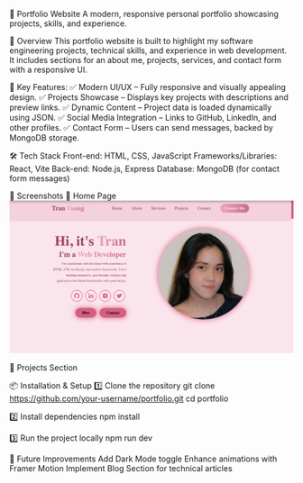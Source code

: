 📌 Portfolio Website
A modern, responsive personal portfolio showcasing projects, skills, and experience.


🚀 Overview
This portfolio website is built to highlight my software engineering projects, technical skills, and experience in web development. It includes sections for an about me, projects, services, and contact form with a responsive UI.

🔹 Key Features:
✅ Modern UI/UX – Fully responsive and visually appealing design.
✅ Projects Showcase – Displays key projects with descriptions and preview links.
✅ Dynamic Content – Project data is loaded dynamically using JSON.
✅ Social Media Integration – Links to GitHub, LinkedIn, and other profiles.
✅ Contact Form – Users can send messages, backed by MongoDB storage.

🛠️ Tech Stack
Front-end: HTML, CSS, JavaScript
Frameworks/Libraries: React, Vite
Back-end: Node.js, Express
Database: MongoDB (for contact form messages)

📸 Screenshots
🔹 Home Page
![Portfolio Screenshot](screenshots/port.png)


🔹 Projects Section

📦 Installation & Setup
1️⃣ Clone the repository
git clone https://github.com/your-username/portfolio.git
cd portfolio

2️⃣ Install dependencies
npm install

3️⃣ Run the project locally
npm run dev

🚀 Future Improvements
Add Dark Mode toggle
Enhance animations with Framer Motion
Implement Blog Section for technical articles
